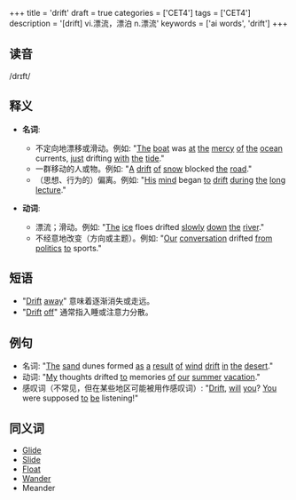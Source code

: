 +++
title = 'drift'
draft = true
categories = ['CET4']
tags = ['CET4']
description = '[drift] vi.漂流，漂泊 n.漂流'
keywords = ['ai words', 'drift']
+++

## 读音
/drɪft/

## 释义
- **名词**:
  - 不定向地漂移或滑动。例如: "[The](/post/the/) [boat](/post/boat/) was [at](/post/at/) [the](/post/the/) [mercy](/post/mercy/) [of](/post/of/) [the](/post/the/) [ocean](/post/ocean/) currents, [just](/post/just/) drifting [with](/post/with/) [the](/post/the/) [tide](/post/tide/)."
  - 一群移动的人或物。例如: "[A](/post/a/) [drift](/post/drift/) [of](/post/of/) [snow](/post/snow/) blocked [the](/post/the/) [road](/post/road/)."
  - （思想、行为的）偏离。例如: "[His](/post/his/) [mind](/post/mind/) began [to](/post/to/) [drift](/post/drift/) [during](/post/during/) [the](/post/the/) [long](/post/long/) [lecture](/post/lecture/)."

- **动词**:
  - 漂流；滑动。例如: "[The](/post/the/) [ice](/post/ice/) floes drifted [slowly](/post/slowly/) [down](/post/down/) [the](/post/the/) [river](/post/river/)."
  - 不经意地改变（方向或主题）。例如: "[Our](/post/our/) [conversation](/post/conversation/) drifted [from](/post/from/) [politics](/post/politics/) [to](/post/to/) sports."

## 短语
- "[Drift](/post/drift/) [away](/post/away/)" 意味着逐渐消失或走远。
- "[Drift](/post/drift/) [off](/post/off/)" 通常指入睡或注意力分散。

## 例句
- 名词: "[The](/post/the/) [sand](/post/sand/) dunes formed [as](/post/as/) [a](/post/a/) [result](/post/result/) [of](/post/of/) [wind](/post/wind/) [drift](/post/drift/) [in](/post/in/) [the](/post/the/) [desert](/post/desert/)."
- 动词: "[My](/post/my/) thoughts drifted [to](/post/to/) memories [of](/post/of/) [our](/post/our/) [summer](/post/summer/) [vacation](/post/vacation/)."
- 感叹词（不常见，但在某些地区可能被用作感叹词）: "[Drift](/post/drift/), [will](/post/will/) [you](/post/you/)? [You](/post/you/) were supposed [to](/post/to/) [be](/post/be/) listening!"

## 同义词
- [Glide](/post/glide/)
- [Slide](/post/slide/)
- [Float](/post/float/)
- [Wander](/post/wander/)
- Meander
